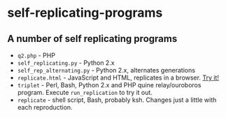 # self-replicating-programs
## A number of self replicating programs

* `q2.php` - PHP
* `self_replicating.py` - Python 2.x
* `self_rep_alternating.py` - Python 2.x, alternates generations
* `replicate.html` - JavaScript and HTML, replicates in a browser. [Try it!](https://rawgit.com/bediger4000/self-replicating-programs/master/replicate.html)
* `triplet` - Perl, Bash, Python 2.x and PHP quine relay/ouroboros program. Execute `run_replication` to try it out.
*  `replicate` - shell script, Bash, probably ksh. Changes just a little with each reproduction.
